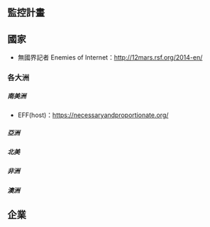 ## 監控計畫

## 國家
- 無國界記者 Enemies of Internet：http://12mars.rsf.org/2014-en/
### 各大洲

##### 南美洲
- EFF(host)：https://necessaryandproportionate.org/


##### 亞洲


##### 北美

##### 非洲

##### 澳洲


## 企業

